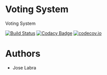 # Voting System

Voting System

[![Build Status](https://travis-ci.org/Arquisoft/VotingSystem_2b.svg?branch=master)](https://travis-ci.org/Arquisoft/VotingSystem_2b)
[![Codacy Badge](https://api.codacy.com/project/badge/grade/d4df48bc9f374c94a9114343d4d773f9)](https://www.codacy.com/app/jelabra/VotingSystem_2b)
[![codecov.io](https://codecov.io/github/Arquisoft/VotingSystem_2b/coverage.svg?branch=master)](https://codecov.io/github/Arquisoft/VotingSystem_2b?branch=master)


# Authors

* Jose Labra




